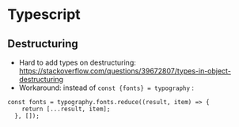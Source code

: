 # Typescript 

## Destructuring

- Hard to add types on destructuring: https://stackoverflow.com/questions/39672807/types-in-object-destructuring
- Workaround: instead of `const {fonts} = typography` :

```
const fonts = typography.fonts.reduce((result, item) => {
    return [...result, item];
  }, []);
```
